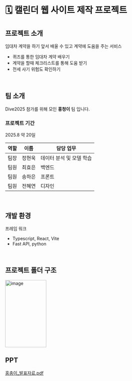 # 🗓️ 캘린더 웹 사이트 제작 프로젝트

## 프로젝트 소개 

임대차 계약을 하기 앞서 배울 수 있고 계약에 도움을 주는 서비스

- 퀴즈를 통한 임대차 계약 배우기
- 계약을 할때 체크리스트를 통해 도움 받기
- 전세 사기 위험도 확인하기

<br/>
  
## 팀 소개

Dive2025 참가를 위해 모인 **홍청이** 팀 입니다.

### 프로젝트 기간
2025.8 약 20일

| 역할 | 이름 | 담당 업무 |
| --- | --- | --- |
| 팀장 | 정현욱 | 데이터 분석 및 모델 학습 |
| 팀원 | 최효은 | 백엔드 |
| 팀원 | 송하은 | 프론트 |
| 팀원 | 전혜연 | 디자인 |

<br/>

## 개발 환경

프레임 워크
- Typescript, React, Vite
- Fast API, python
    
</br>
 
## 프로젝트 폴더 구조

<img width="132" height="216" alt="image" src="https://github.com/user-attachments/assets/66d3a503-d3ff-435b-8537-e1d477ef7b98" />


<br/>

## PPT
[홍충이_발표자료.pdf](https://github.com/user-attachments/files/22871841/_.pdf)


